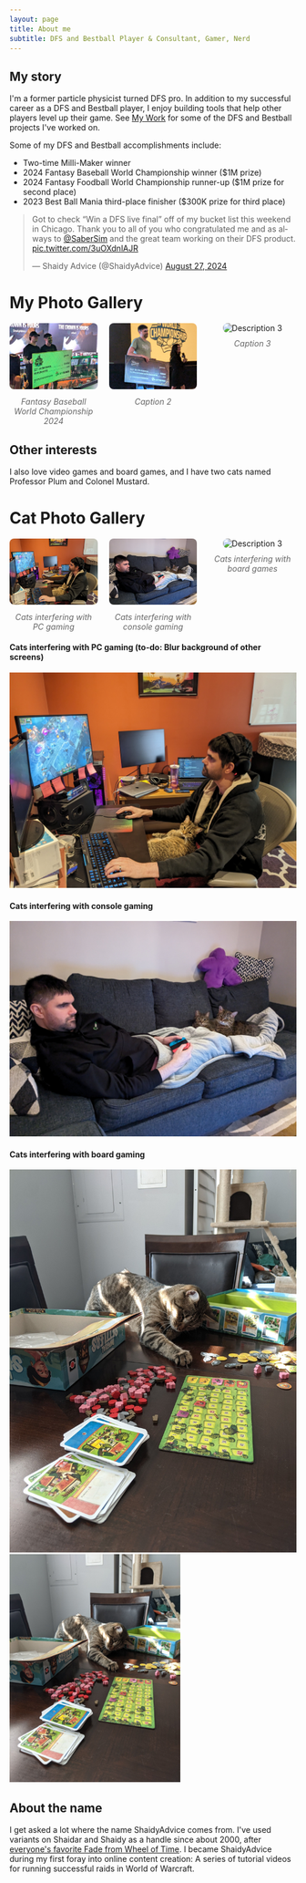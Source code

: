 ```yaml
---
layout: page
title: About me
subtitle: DFS and Bestball Player & Consultant, Gamer, Nerd
---
```

## My story
I'm a former particle physicist turned DFS pro. In addition to my successful career as a DFS and Bestball player, I enjoy building tools that help other players level up their game. See [My Work](./mywork.html) for some of the DFS and Bestball projects I've worked on. 

Some of my DFS and Bestball accomplishments include: 
- Two-time Milli-Maker winner
- 2024 Fantasy Baseball World Championship winner ($1M prize)
- 2024 Fantasy Foodball World Championship runner-up ($1M prize for second place)
- 2023 Best Ball Mania third-place finisher ($300K prize for third place)



<blockquote class="twitter-tweet"><p lang="en" dir="ltr">Got to check “Win a DFS live final” off of my bucket list this weekend in Chicago. Thank you to all of you who congratulated me and as always to <a href="https://twitter.com/SaberSim?ref_src=twsrc%5Etfw">@SaberSim</a> and the great team working on their DFS product. <a href="https://t.co/3uOXdnlAJR">pic.twitter.com/3uOXdnlAJR</a></p>&mdash; Shaidy Advice (@ShaidyAdvice) <a href="https://twitter.com/ShaidyAdvice/status/1828225513174847644?ref_src=twsrc%5Etfw">August 27, 2024</a></blockquote> <script async src="https://platform.twitter.com/widgets.js" charset="utf-8"></script>

# My Photo Gallery
<div style="display: flex; gap: 20px; align-items: flex-start;">
  <div style="flex: 1; text-align: center;">
    <img src="/assets/FBWC_2024.jpg" alt="Description 1" style="width: 100%; border-radius: 8px;">
    <div style="font-size: 14px; color: #666; font-style: italic; margin-top: 10px;">Fantasy Baseball World Championship 2024</div>
  </div>
  <div style="flex: 1; text-align: center;">
    <img src="/assets/FFWC_2024.jpg" alt="Description 2" style="width: 100%; border-radius: 8px;">
    <div style="font-size: 14px; color: #666; font-style: italic; margin-top: 10px;">Caption 2</div>
  </div>
  <div style="flex: 1; text-align: center;">
    <img src="/assets/images/photo3.jpg" alt="Description 3" style="width: 100%; border-radius: 8px;">
    <div style="font-size: 14px; color: #666; font-style: italic; margin-top: 10px;">Caption 3</div>
  </div>
</div>




## Other interests
I also love video games and board games, and I have two cats named Professor Plum and Colonel Mustard.

# Cat Photo Gallery
<div style="display: flex; gap: 20px; align-items: flex-start;">
  <div style="flex: 1; text-align: center;">
    <img src="/assets/cats-and-league.jpg" alt="Description 1" style="width: 100%; border-radius: 8px;">
    <div style="font-size: 14px; color: #666; font-style: italic; margin-top: 10px;">Cats interfering with PC gaming</div>
  </div>
  <div style="flex: 1; text-align: center;">
    <img src="/assets/cats-and-switch.jpg" alt="Description 2" style="width: 100%; border-radius: 8px;">
    <div style="font-size: 14px; color: #666; font-style: italic; margin-top: 10px;">Cats interfering with console gaming</div>
  </div>
  <div style="flex: 1; text-align: center;">
    <img src="/assets/images/cat-and-board-games.jpg" alt="Description 3" style="width: 100%; border-radius: 8px;">
    <div style="font-size: 14px; color: #666; font-style: italic; margin-top: 10px;">Cats interfering with board games</div>
  </div>
</div>


#### Cats interfering with PC gaming (to-do: Blur background of other screens)
![My image](assets/cats-and-league.jpg)

#### Cats interfering with console gaming
![My image](assets/cats-and-switch.jpg)

#### Cats interfering with board gaming
![My image](assets/cat-and-board-games.jpg)
<img src="assets/cat-and-board-games.jpg" alt="My image" width="300">

## About the name
I get asked a lot where the name ShaidyAdvice comes from. I've used variants on Shaidar and Shaidy as a handle since about 2000, after [everyone's favorite Fade from Wheel of Time](https://wot.fandom.com/wiki/Shaidar_Haran). I became ShaidyAdvice during my first foray into online content creation: A series of tutorial videos for running successful raids in World of Warcraft. 
